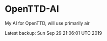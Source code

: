 # OpenTTD-AI
My AI for OpenTTD, will use primarily air

Latest backup: Sun Sep 29 21:06:01 UTC 2019

